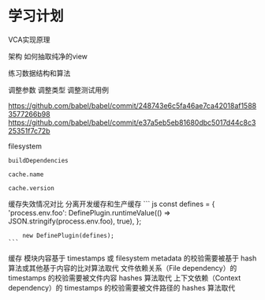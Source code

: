 # 学习计划

VCA实现原理



架构
    如何抽取纯净的view

练习数据结构和算法




调整参数
调整类型
调整测试用例















https://github.com/babel/babel/commit/248743e6c5fa46ae7ca42018af15883577266b98
https://github.com/babel/babel/commit/e37a5eb5eb81680dbc5017d44c8c325351f7c72b



filesystem

    buildDependencies

    cache.name

    cache.version

缓存失效情况对比
    分离开发缓存和生产缓存
    ``` js
        const defines = {
            'process.env.foo': DefinePlugin.runtimeValue(() => JSON.stringify(process.env.foo), true),
        };

        new DefinePlugin(defines);
    ```


缓存
    模块内容基于 timestamps 或 filesystem metadata 的校验需要被基于 hash 算法或其他基于内容的比对算法取代
    文件依赖关系（File dependency）的 timestamps 的校验需要被文件内容 hashes 算法取代
    上下文依赖（Context dependency）的 timestamps 的校验需要被文件路径的 hashes 算法取代









